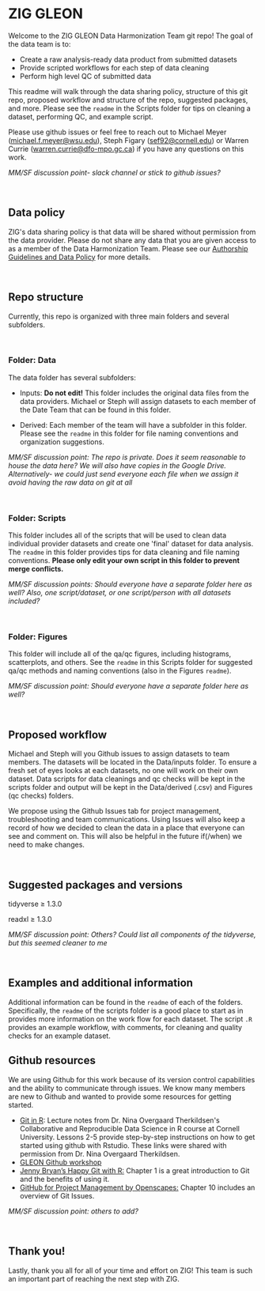 # ZIG GLEON

Welcome to the ZIG GLEON Data Harmonization Team git repo! The goal of the data team is to: 

* Create a raw analysis-ready data product from submitted datasets
* Provide scripted workflows for each step of data cleaning
* Perform high level QC of submitted data

This readme will walk through the data sharing policy, structure of this git repo, proposed workflow and structure of the repo, suggested packages, and more. Please see the `readme` in the Scripts folder for tips on cleaning a dataset, performing QC, and example script.

Please use github issues or feel free to reach out to Michael Meyer (michael.f.meyer@wsu.edu), Steph Figary (sef92@cornell.edu) or Warren Currie (warren.currie@dfo-mpo.gc.ca) if you have any questions on this work.  

*MM/SF discussion point- slack channel or stick to github issues?*

<br>

## Data policy

ZIG's data sharing policy is that data will be shared without permission from the data provider. Please do not share any data that you are given access to as a member of the Data Harmonization Team. Please see our [Authorship Guidelines and Data Policy](https://docs.google.com/document/d/1v-Wg50qSCBuFWXFg-B3PdfiEKz__8iJr3IeyCUpfKgU/edit?usp=sharing) for more details.

<br>

## Repo structure

Currently, this repo is organized with three main folders and several subfolders.

<br>

### Folder: Data

The data folder has several subfolders:

* Inputs: **Do not edit!** This folder includes the original data files from the data providers. Michael or Steph will assign datasets to each member of the Date Team that can be found in this folder.
  
* Derived: Each member of the team will have a subfolder in this folder. Please see the `readme` in this folder for file naming conventions and organization suggestions.

*MM/SF discussion point: The repo is private. Does it seem reasonable to house the data here? We will also have copies in the Google Drive. Alternatively- we could just send everyone each file when we assign it avoid having the raw data on git at all*

<br>

### Folder: Scripts

This folder includes all of the scripts that will be used to clean data individual provider datasets and create one 'final' dataset for data analysis. The `readme` in this folder provides tips for data cleaning and file naming conventions. **Please only edit your own script in this folder to prevent merge conflicts.**

*MM/SF discussion points: Should everyone have a separate folder here as well? Also, one script/dataset, or one script/person with all datasets included?*

<br>

### Folder: Figures

This folder will include all of the qa/qc figures, including histograms, scatterplots, and others. See the `readme` in this Scripts folder for suggested qa/qc methods and naming conventions (also in the Figures `readme`).

*MM/SF discussion point: Should everyone have a separate folder here as well?*

<br>


## Proposed workflow 

Michael and Steph will you Github issues to assign datasets to team members. The datasets will be located in the Data/inputs folder. To ensure a fresh set of eyes looks at each datasets, no one will work on their own dataset. Data scripts for data cleanings and qc checks will be kept in the scripts folder and output will be kept in the Data/derived (.csv) and Figures (qc checks) folders. 

We propose using the Github Issues tab for project management, troubleshooting and team communications. Using Issues will also keep a record of how we decided to clean the data in a place that everyone can see and comment on. This will also be helpful in the future if(/when) we need to make changes.

<br>

## Suggested packages and versions
tidyverse $\geq$ 1.3.0

readxl $\geq$ 1.3.0

*MM/SF discussion point: Others? Could list all components of the tidyverse, but this seemed cleaner to me*

<br>

## Examples and additional information

Additional information can be found in the `readme` of each of the folders. Specifically, the `readme` of the scripts folder is a good place to start as in provides more information on the work flow for each dataset. The script `.R` provides an example workflow, with comments, for cleaning and quality checks for an example dataset. 
<br>


## Github resources

We are using Github for this work because of its version control capabilities and the ability to communicate through issues. We know many members are new to Github and wanted to provide some resources for getting started. 

* [Git in R](https://nt246.github.io/NTRES-6100-data-science/lesson2-rmarkdown-github.html): Lecture notes from Dr. Nina Overgaard Therkildsen's Collaborative and Reproducible Data Science in R course at Cornell University. Lessons 2-5 provide step-by-step instructions on how to get started using github with Rstudio. These links were shared with permission from Dr. Nina Overgaard Therkildsen.
* [GLEON Github workshop](https://www.youtube.com/watch?v=B-FHx4l1BNU)
* [Jenny Bryan’s Happy Git with R:](https://happygitwithr.com/big-picture.html) Chapter 1 is a great introduction to Git and the benefits of using it.
* [GitHub for Project Management by Openscapes:](https://openscapes.github.io/series/github-issues.html) Chapter 10 includes an overview of Git Issues.

*MM/SF discussion point: others to add?*

<br>

## Thank you!

Lastly, thank you all for all of your time and effort on ZIG! This team is such an important part of reaching the next step with ZIG.